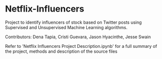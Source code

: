 # Netflix-Influencers
Project to identify influencers of stock based on Twitter posts using Supervised and Unsupervised Machine Learning algorithms.

Contributors: Dena Tapia, Cristi Guevara, Jason Hyacinthe, Jesse Swain

Refer to 'Netflix Influencers Project Description.ipynb' for a full summary of the project, methods and description of the source files
